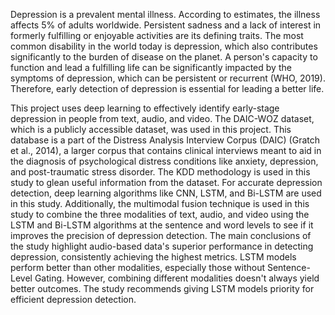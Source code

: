 Depression is a prevalent mental illness. According to estimates, the illness affects 5% of adults worldwide. Persistent sadness and a lack of interest in formerly fulfilling or enjoyable activities are its defining traits. The most common disability in the world today is depression, which also contributes significantly to the burden of disease on the planet. A person's capacity to function and lead a fulfilling life can be significantly impacted by the symptoms of depression, which can be persistent or recurrent (WHO, 2019). Therefore, early detection of depression is essential for leading a better life. 

This project uses deep learning to effectively identify early-stage depression in people from text, audio, and video. The DAIC-WOZ dataset, which is a publicly accessible dataset, was used in this project. This database is a part of the Distress Analysis Interview Corpus (DAIC) (Gratch et al., 2014), a larger corpus that contains clinical interviews meant to aid in the diagnosis of psychological distress conditions like anxiety, depression, and post-traumatic stress disorder. The KDD methodology is used in this study to glean useful information from the dataset. For accurate depression detection, deep learning algorithms like CNN, LSTM, and Bi-LSTM are used in this study. Additionally, the multimodal fusion technique is used in this study to combine the three modalities of text, audio, and video using the LSTM and Bi-LSTM algorithms at the sentence and word levels to see if it improves the precision of depression detection. The main conclusions of the study highlight audio-based data's superior performance in detecting depression, consistently achieving the highest metrics. LSTM models perform better than other modalities, especially those without Sentence-Level Gating. However, combining different modalities doesn't always yield better outcomes. The study recommends giving LSTM models priority for efficient depression detection.

